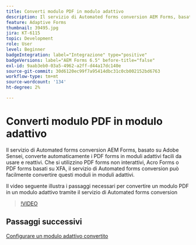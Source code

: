 ```yaml
---
title: Converti modulo PDF in modulo adattivo
description: Il servizio di Automated forms conversion AEM Forms, basato su Adobe Sensei, converte automaticamente i PDF forms in moduli adattivi facili da usare e reattivi. Che si utilizzino PDF forms non interattivi, Acro Forms o PDF forms basati su XFA, il servizio di Automated forms conversion può facilmente convertire questi moduli in moduli adattivi.
feature: Adaptive Forms
thumbnail: 39495.jpg
jira: KT-6115
topic: Development
role: User
level: Beginner
badgeIntegration: label="Integrazione" type="positive"
badgeVersions: label="AEM Forms 6.5" before-title="false"
exl-id: 9aab3eb0-03a5-4962-a2ff-d44a17dc140e
source-git-commit: 30d6120ec99f7a95414dbc31c0cb002152bd6763
workflow-type: tm+mt
source-wordcount: '134'
ht-degree: 2%

---
```


# Converti modulo PDF in modulo adattivo

Il servizio di Automated forms conversion AEM Forms, basato su Adobe Sensei, converte automaticamente i PDF forms in moduli adattivi facili da usare e reattivi. Che si utilizzino PDF forms non interattivi, Acro Forms o PDF forms basati su XFA, il servizio di Automated forms conversion può facilmente convertire questi moduli in moduli adattivi.

Il video seguente illustra i passaggi necessari per convertire un modulo PDF in un modulo adattivo tramite il servizio di Automated forms conversion

>[!VIDEO](https://video.tv.adobe.com/v/39495?quality=12&learn=on)

## Passaggi successivi

[Configurare un modulo adattivo convertito](./configure-converted-adaptive-form.md)
